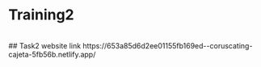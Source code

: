 # Training2
<br>
## Task2 website link
https://653a85d6d2ee01155fb169ed--coruscating-cajeta-5fb56b.netlify.app/
